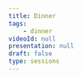 ```yaml
---
title: Dinner
tags:
    - dinner
videoId: null
presentation: null
draft: false
type: sessions
---
```

